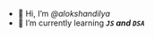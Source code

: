 * 👋 Hi, I’m *@alokshandilya*
* 🌱 I’m currently learning ***`JS` and `DSA`***


<!---
alokshandilya/alokshandilya is a ✨ special ✨ repository because its `README.md` (this file) appears on your GitHub profile.
You can click the Preview link to take a look at your changes.
--->
